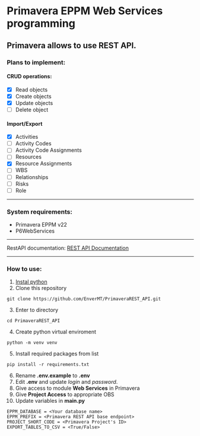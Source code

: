 # Primavera EPPM Web Services programming

Primavera allows to use REST API. 
---

### Plans to implement:
#### CRUD operations:
- [x] Read objects
- [x] Create objects
- [x] Update objects
- [ ] Delete object

#### Import/Export
- [x] Activities
- [ ] Activity Codes
- [ ] Activity Code Assignments
- [ ] Resources
- [x] Resource Assignments
- [ ] WBS
- [ ] Relationships
- [ ] Risks
- [ ] Role

---

### System requirements:
- Primavera EPPM v22
- P6WebServices

---

RestAPI documentation: [REST API Documentation](https://docs.oracle.com/cd/F37125_01/English/Integration_Documentation/rest_api/D100079.html)

---

### How to use:
1. [Instal python](https://www.python.org/downloads/)
2. Clone this repository 
```
git clone https://github.com/EnverMT/PrimaveraREST_API.git
```
3. Enter to directory 
```
cd PrimaveraREST_API
```
4. Create python virtual enviroment
```
python -m venv venv
```
5. Install required packages from list
```
pip install -r requirements.txt
```
6. Rename **.env.example** to **.env**
7. Edit **.env** and update *login* and *password*. 
8. Give access to module **Web Services** in Primavera
9. Give **Project Access** to appropriate OBS
10. Update variables in **main.py**
```
EPPM_DATABASE = <Your database name>
EPPM_PREFIX = <Primavera REST API base endpoint>
PROJECT_SHORT_CODE = <Primavera Project's ID>
EXPORT_TABLES_TO_CSV = <True/False>
```